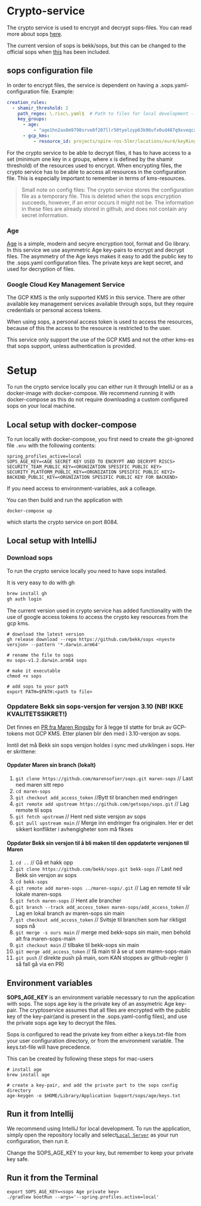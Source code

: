 # Crypto-service

The crypto service is used to encrypt and decrypt sops-files. You can read more about
sops [here](https://github.com/getsops/sops).

The current version of sops is bekk/sops, but this can be changed to the official sops
when [this](https://github.com/getsops/sops/pull/1578) has been included.

## sops configuration file

In order to encrypt files, the service is dependent on having a .sops.yaml-configuration file.
Example:

```yaml
creation_rules:
  - shamir_threshold: 2
    path_regex: \.risc\.yaml$  # Path to files for local development - not relevant for the crypto service 
    key_groups:
      - age:
          - "age1hn2ax8m9798srve8f207llr50tyelzyp63k96ufx0ud487q9xveqca6k0r"
      - gcp_kms:
          - resource_id: projects/spire-ros-5lmr/locations/eur4/keyRings/ROS/cryptoKeys/ros-as-code
```

For the crypto service to be able to decrypt files, it has to have access to a set (minimum one key in x groups, where x
is defined by the shamir threshold) of the resources used to encrypt.
When encrypting files, the crypto service has to be able to access all resources in the configuration file. This is
especially important to remember in terms of kms-resources.

> Small note on config files: The crypto service stores the configuration file as a temporary file. This is deleted when
> the sops
> encryption succeeds, however, if an error occurs it might not be. The information in these files are already stored in
> github, and does not contain any secret information.

### Age

[Age](https://github.com/FiloSottile/age) is a simple, modern and secyre encryption tool, format and Go library.
In this service we use asymmetric Age key-pairs to encrypt and decrypt files. The asymmetry of the Age keys makes it
easy to add the public key to the .sops.yaml configuration files.
The private keys are kept secret, and used for decryption of files.

### Google Cloud Key Management Service

The GCP KMS is the only supported KMS in this service. There are other available key management services available
through sops, but they require credentials or personal access tokens.

When using sops, a personal access token is used to access the resources, because of this the access to the resource is
restricted to the user.

This service only support the use of the GCP KMS and not the other kms-es that sops support, unless authentication is
provided.

# Setup

To run the crypto service locally you can either run it through IntelliJ or as a docker-image with docker-compose.
We recommend running it with docker-compose as this do not require downloading a custom configured sops on your local machine.

## Local setup with docker-compose

To run locally with docker-compose, you first need to create the git-ignored file `.env` with the following contents:
```
spring_profiles_active=local
SOPS_AGE_KEY=<AGE SECRET KEY USED TO ENCRYPT AND DECRYPT RISCS>
SECURITY_TEAM_PUBLIC_KEY=<ORGNIZATION SPESIFIC PUBLIC KEY>
SECURITY_PLATFORM_PUBLIC_KEY=<ORGNIZATION SPESIFIC PUBLIC KEY2>
BACKEND_PUBLIC_KEY=<ORGNIZATION SPESIFIC PUBLIC KEY FOR BACKEND>
```

If you need access to environment-variables, ask a colleage.

You can then build and run the application with 
```shell
docker-compose up
```
which starts the crypto service on port 8084.

## Local setup with IntelliJ
### Download sops

To run the crypto service locally you need to have sops installed.

It is very easy to do with gh

```sh
brew install gh
gh auth login
```

The current version used in crypto service has added functionality with the use of google access tokens to access the
crypto key resources from the gcp kms.

```shell
# download the latest version
gh release download --repo https://github.com/bekk/sops <nyeste versjon> --pattern '*.darwin.arm64'

# rename the file to sops
mv sops-v1.2.darwin.arm64 sops

# make it executable
chmod +x sops

# add sops to your path
export PATH=$PATH:<path to file>
```

### Oppdatere Bekk sin sops-versjon før versjon 3.10 (NB! IKKE KVALITETSSIKRET!)
Det finnes en [PR fra Maren Ringsby](https://github.com/getsops/sops/pull/1578) for å legge til støtte for bruk av GCP-tokens mot GCP KMS. 
Etter planen blir den med i 3.10-versjon av sops. 

Inntil det må Bekk sin sops versjon holdes i sync med utviklingen i sops. Her er skrittene:

#### Oppdater Maren sin branch (lokalt)
1. `git clone https://github.com/marensofier/sops.git maren-sops` // Last ned maren sitt repo
2. `cd maren-sops` 
3. `git checkout add_access_token` //Bytt til branchen med endringen
3. `git remote add upstream https://github.com/getsops/sops.git` // Lag remote til sops
4. `git fetch upstream` // Hent ned siste versjon av sops
5. `git pull upstream main` // Merge inn endringer fra originalen. Her er det sikkert konflikter i avhengigheter som må fikses

#### Oppdater Bekk sin versjon til å bli maken til den oppdaterte versjonen til Maren    
1. `cd ..` // Gå et hakk opp 
2. `git clone https://github.com/bekk/sops.git bekk-sops` // Last ned Bekk sin versjon av sops
3. `cd bekk-sops`
4. `git remote add maren-sops ../maren-sops/.git` // Lag en remote til vår lokale maren-sops
5. `git fetch maren-sops` // Hent alle brancher
5. `git branch --track add_access_token maren-sops/add_access_token` // Lag en lokal branch av maren-sops sin main
6. `git checkout add_access_token` // Svitsje til branchen som har riktigst sops nå
7. `git merge -s ours main` // merge med bekk-sops sin main, men behold alt fra maren-sops-main
8. `git checkout main` // tilbake til bekk-sops sin main
9. `git merge add_access_token` // få main til å se ut som maren-sops-main
10. `git push` // direkte push på main, som KAN stoppes av github-regler (i så fall gå via en PR)

## Environment variables

**SOPS_AGE_KEY** is an environment variable necessary to run the application with sops. The sops age key is the private
key of an assymetric Age key-pair.
The cryptoservice assumes that all files are encrypted with the public key of the key-pair(and is present in the
.sops.yaml-config files), and use the private sops age key to decrypt the files.

Sops is configured to read the private key from either a keys.txt-file from your user configuration directory, or from
the environment variable. The keys.txt-file will have precedence.

This can be created by following these steps for mac-users

```shell
# install age
brew install age

# create a key-pair, and add the private part to the sops config directory
age-keygen -o $HOME/Library/Application Support/sops/age/keys.txt
```

## Run it from Intellij

We recommend using IntelliJ for local development. To run the application, simply open the repository locally and
select[`Local Server`](https://github.com/kartverket/backstage-plugin-risk-crypto-service/blob/main/.run/Local%20Server.run.xml)
as your run configuration, then run it.

Change the SOPS_AGE_KEY to your key, but remember to keep your private key safe.

## Run it from the Terminal

```shell
export SOPS_AGE_KEY=<sops Age private key>
./gradlew bootRun --args='--spring.profiles.active=local'
```

